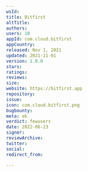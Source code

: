 ```yaml
---
wsId: 
title: Bitfirst
altTitle: 
authors: 
users: 10
appId: com.cloud.bitfirst
appCountry: 
released: Nov 1, 2021
updated: 2021-11-01
version: 1.0.0
stars: 
ratings: 
reviews: 
size: 
website: https://bitfirst.app
repository: 
issue: 
icon: com.cloud.bitfirst.png
bugbounty: 
meta: ok
verdict: fewusers
date: 2022-06-23
signer: 
reviewArchive: 
twitter: 
social: 
redirect_from: 

---
```


